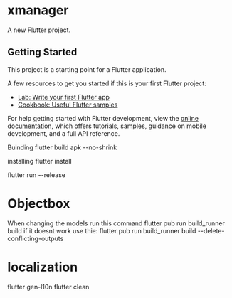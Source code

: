 # xmanager

A new Flutter project.

## Getting Started

This project is a starting point for a Flutter application.

A few resources to get you started if this is your first Flutter project:

- [Lab: Write your first Flutter app](https://docs.flutter.dev/get-started/codelab)
- [Cookbook: Useful Flutter samples](https://docs.flutter.dev/cookbook)

For help getting started with Flutter development, view the
[online documentation](https://docs.flutter.dev/), which offers tutorials,
samples, guidance on mobile development, and a full API reference.

Buinding
flutter build apk --no-shrink

installing
flutter install

flutter run --release

# Objectbox
When changing the models run this command
    flutter pub run build_runner build
if it doesnt work use thie:
    flutter pub run build_runner build --delete-conflicting-outputs


# localization
 flutter gen-l10n
flutter clean
